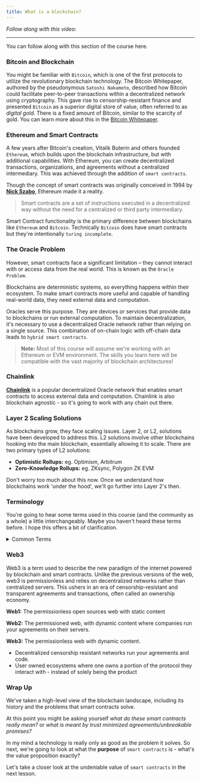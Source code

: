 ```yaml
---
title: What is a blockchain?
---
```


_Follow along with this video:_

---

You can follow along with this section of the course here.

### Bitcoin and Blockchain

You might be familiar with `Bitcoin`, which is one of the first protocols to utilize the revolutionary blockchain technology. The Bitcoin Whitepaper, authored by the pseudonymous `Satoshi Nakamoto`, described how Bitcoin could facilitate peer-to-peer transactions within a decentralized network using cryptography. This gave rise to censorship-resistant finance and presented `Bitcoin` as a superior digital store of value, often referred to as _digital gold_. There is a fixed amount of Bitcoin, similar to the scarcity of gold. You can learn more about this in the [Bitcoin Whitepaper](https://bitcoin.org/bitcoin.pdf).

### Ethereum and Smart Contracts

A few years after Bitcoin's creation, Vitalik Buterin and others founded `Ethereum`, which builds upon the blockchain infrastructure, but with additional capabilities. With Ethereum, you can create decentralized transactions, organizations, and agreements without a centralized intermediary. This was achieved through the addition of `smart contracts`.

Though the concept of smart contracts was originally conceived in 1994 by [**Nick Szabo**](https://en.wikipedia.org/wiki/Nick_Szabo), Ethereum made it a reality.

> Smart contracts are a set of instructions executed in a decentralized way without the need for a centralized or third party intermediary.

Smart Contract functionality is the primary difference between blockchains like `Ethereum` and `Bitcoin`. Technically `Bitcoin` does have smart contracts but they're intentionally `turing incomplete`.

### The Oracle Problem

However, smart contracts face a significant limitation – they cannot interact with or access data from the real world. This is known as the `Oracle Problem`.

Blockchains are deterministic systems, so everything happens within their ecosystem. To make smart contracts more useful and capable of handling real-world data, they need external data and computation.

Oracles serve this purpose. They are devices or services that provide data to blockchains or run external computation. To maintain decentralization, it's necessary to use a decentralized Oracle network rather than relying on a single source. This combination of on-chain logic with off-chain data leads to `hybrid smart contracts`.

> **Note:** Most of this course will assume we're working with an Ethereum or EVM environment. The skills you learn here will be compatible with the vast majority of blockchain architectures!

### Chainlink

[**Chainlink**](https://chain.link/) is a popular decentralized Oracle network that enables smart contracts to access external data and computation. Chainlink is also blockchain agnostic - so it's going to work with any chain out there.

### Layer 2 Scaling Solutions

As blockchains grow, they face scaling issues. Layer 2, or L2, solutions have been developed to address this. L2 solutions involve other blockchains hooking into the main blockchain, essentially allowing it to scale. There are two primary types of L2 solutions:

- **Optimistic Rollups:** eg. Optimism, Arbitrum
- **Zero-Knowledge Rollups:** eg. ZKsync, Polygon ZK EVM

Don't worry too much about this now. Once we understand how blockchains work 'under the hood', we'll go further into Layer 2's then.

### Terminology

You're going to hear some terms used in this course (and the community as a whole) a little interchangeably. Maybe you haven't heard these terms before. I hope this offers a bit of clarification.

<details>
<summary>Common Terms</summary>

1. **Blockchain**: In web3, a blockchain is a digital ledger that records transactions across many computers in a secure and decentralized manner. Each block contains a number of transactions, and every new block is linked to the previous one, forming a chain. This makes the data tamper-resistant. _Example_: Bitcoin's blockchain records all BTC transactions.

2. **Oracle**: Oracles in web3 are intermediaries that provide smart contracts with external data. They act as bridges between blockchains and the outside world, allowing smart contracts to execute based on real-world events and data. _Example_: A weather oracle provides data for a smart contract that triggers crop insurance payments based on rainfall data.

3. **Layer 2**: Layer 2 solutions in web3 are technologies built on top of a blockchain (Layer 1) to improve its scalability and efficiency. These solutions handle transactions off the main chain, reducing congestion and fees, and then settle the final state on the main chain. _Example_: The Lightning Network for Bitcoin.

4. **Dapp (Decentralized Application)**: A Dapp is an application that runs on a decentralized network, typically a blockchain. It is powered by smart contracts and operates without a central authority. Dapps can serve various purposes, from finance to gaming. _Example_: Uniswap, a decentralized finance application.

5. **Smart Contract**: In web3, a smart contract is a self-executing contract with the terms of the agreement directly written into code. They run on blockchains and automatically execute when predetermined conditions are met, without the need for intermediaries. _Example_: A smart contract for an escrow service.

6. **Hybrid Smart Contract**: Hybrid smart contracts combine on-chain code (running on a blockchain) with off-chain data and computations provided by oracles. This allows the contracts to interact with data and systems outside their native blockchain. _Example_: A smart contract for insurance that uses real-world data (like weather or flight delays) provided by oracles.

7. **Ethereum/EVM (Ethereum Virtual Machine)**: Ethereum is a blockchain platform known for its smart contract functionality. The Ethereum Virtual Machine (EVM) is its computation engine that executes smart contracts. Ethereum allows developers to build decentralized applications and is the basis for many web3 projects. _Example_: ERC-20 tokens, a standard for creating fungible tokens on Ethereum.

</details>

### Web3

Web3 is a term used to describe the new paradigm of the internet powered by blockchain and smart contracts. Unlike the previous versions of the web, web3 is permissionless and relies on decentralized networks rather than centralized servers. This ushers in an era of censorship-resistant and transparent agreements and transactions, often called an ownership economy.

**Web1:** The permissionless open sources web with static content

**Web2:** The permissioned web, with dynamic content where companies run your agreements on their servers.

**Web3:** The permissionless web with dynamic content.

- Decentralized censorship resistant networks run your agreements and code.
- User owned ecosystems where one owns a portion of the protocol they interact with - instead of solely being the product

### Wrap Up

We've taken a high-level view of the blockchain landscape, including its history and the problems that smart contracts solve.

At this point you might be asking yourself _what do these smart contracts really mean?_ or _what is meant by trust minimized agreements/unbreakable promises?_

In my mind a technology is really only as good as the problem it solves. So next, we're going to look at what the **purpose** of `smart contracts` is - what's the value proposition exactly?

Let's take a closer look at the undeniable value of `smart contracts` in the next lesson.
